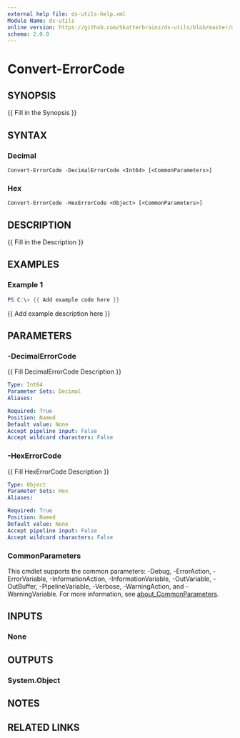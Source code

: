 ```yaml
---
external help file: ds-utils-help.xml
Module Name: ds-utils
online version: https://github.com/Skatterbrainz/ds-utils/blob/master/docs/Add-DsTaskbarShortcut.md
schema: 2.0.0
---
```


# Convert-ErrorCode

## SYNOPSIS
{{ Fill in the Synopsis }}

## SYNTAX

### Decimal
```
Convert-ErrorCode -DecimalErrorCode <Int64> [<CommonParameters>]
```

### Hex
```
Convert-ErrorCode -HexErrorCode <Object> [<CommonParameters>]
```

## DESCRIPTION
{{ Fill in the Description }}

## EXAMPLES

### Example 1
```powershell
PS C:\> {{ Add example code here }}
```

{{ Add example description here }}

## PARAMETERS

### -DecimalErrorCode
{{ Fill DecimalErrorCode Description }}

```yaml
Type: Int64
Parameter Sets: Decimal
Aliases:

Required: True
Position: Named
Default value: None
Accept pipeline input: False
Accept wildcard characters: False
```

### -HexErrorCode
{{ Fill HexErrorCode Description }}

```yaml
Type: Object
Parameter Sets: Hex
Aliases:

Required: True
Position: Named
Default value: None
Accept pipeline input: False
Accept wildcard characters: False
```

### CommonParameters
This cmdlet supports the common parameters: -Debug, -ErrorAction, -ErrorVariable, -InformationAction, -InformationVariable, -OutVariable, -OutBuffer, -PipelineVariable, -Verbose, -WarningAction, and -WarningVariable. For more information, see [about_CommonParameters](http://go.microsoft.com/fwlink/?LinkID=113216).

## INPUTS

### None

## OUTPUTS

### System.Object
## NOTES

## RELATED LINKS
